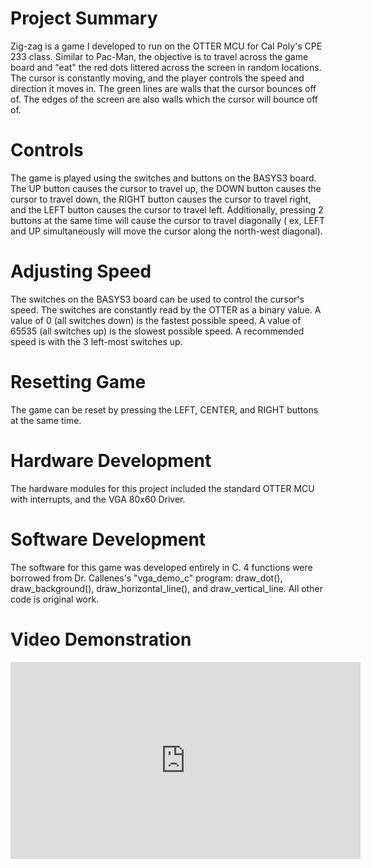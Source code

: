 # Project Summary

Zig-zag is a game I developed to run on the OTTER MCU for Cal Poly's CPE 233 class. Similar to Pac-Man, the objective is to travel across the game board and "eat" the red dots littered across the screen in random locations. The cursor is constantly moving, and the player controls the speed and direction it moves in. The green lines are walls that the cursor bounces off of. The edges of the screen are also walls which the cursor will bounce off of.

# Controls

The game is played using the switches and buttons on the BASYS3 board. The UP button causes the cursor to travel up, the DOWN button causes the cursor to travel down, the RIGHT button causes the cursor to travel right, and the LEFT button causes the cursor to travel left. Additionally, pressing 2 buttons at the same time will cause the cursor to travel diagonally ( ex, LEFT and UP simultaneously will move the cursor along the north-west diagonal).

# Adjusting Speed

The switches on the BASYS3 board can be used to control the cursor's speed. The switches are constantly read by the OTTER as a binary value. A value of 0 (all switches down) is the fastest possible speed. A value of 65535 (all switches up) is the slowest possible speed. A recommended speed is with the 3 left-most switches up.

# Resetting Game

The game can be reset by pressing the LEFT, CENTER, and RIGHT buttons at the same time.

# Hardware Development

The hardware modules for this project included the standard OTTER MCU with interrupts, and the VGA 80x60 Driver.

# Software Development

The software for this game was developed entirely in C. 4 functions were borrowed from Dr. Callenes's "vga_demo_c" program: draw_dot(), draw_background(), draw_horizontal_line(), and draw_vertical_line. All other code is original work.

# Video Demonstration

<iframe width="560" height="315" src="https://www.youtube.com/embed/viKIo6I3PBU" title="YouTube video player" frameborder="0" allow="accelerometer; autoplay; clipboard-write; encrypted-media; gyroscope; picture-in-picture" allowfullscreen></iframe>

